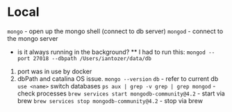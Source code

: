 # Local

`mongo` - open up the mongo shell (connect to db server)
`mongod` - connect to the mongo server
* is it always running in the background?
** I had to run this:
`mongod --port 27018 --dbpath /Users/iantozer/data/db`
1) port was in use by docker
2) dbPath and catalina OS issue.
`mongo --version` 
`db` - refer to current db
`use <name>` switch databases
`ps aux | grep -v grep | grep mongod` - check processes
`brew services start mongodb-community@4.2` - start via brew
`brew services stop mongodb-community@4.2` - stop via brew
